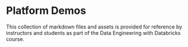 # Platform Demos

This collection of markdown files and assets is provided for reference by instructors and students as part of the Data Engineering with Databricks course.
